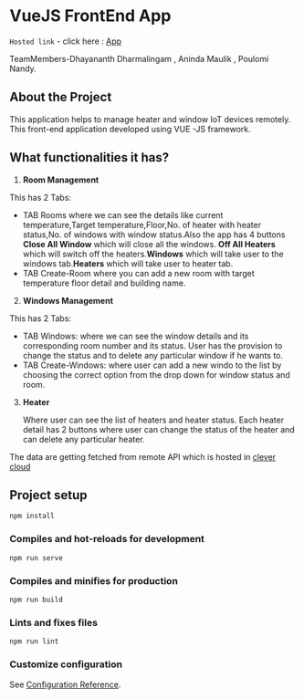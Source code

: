# VueJS FrontEnd App
 `Hosted link` - click here : <a href="https://restfront.netlify.app/#/">App</a>

TeamMembers-Dhayananth Dharmalingam , Aninda Maulik , Poulomi Nandy.
## About the Project
This application helps to manage heater and window IoT devices remotely. This front-end application developed using VUE -JS framework. 

## What functionalities it has?
1. **Room Management**


This has 2 Tabs:
  - TAB Rooms where we can see the details like current temperature,Target temperature,Floor,No. of heater with heater status,No. of windows with window status.Also the app has 4 buttons **Close All Window** which will close all the windows. **Off All Heaters** which will switch off the heaters.**Windows** which will take user to the windows tab.**Heaters** which will take user to heater tab. 
  - TAB Create-Room where you can add a new room with target temperature floor detail and building name. 

2. **Windows Management**


This has 2 Tabs:
   - TAB Windows: where we can see the window details and its corresponding room number and its status. User has the provision to change the status and to delete any particular window if he wants to.
   - TAB Create-Windows: where user can add a new windo to the list by choosing the correct option from the drop down for window status and room.

3. **Heater**

     Where user can see the list of heaters and heater status. Each heater detail has 2 buttons where user can change the status of the heater and can delete any particular heater.

The data are getting fetched from remote API which is hosted in <a href="rest-api.cleverapps.io">clever cloud</a>


  

## Project setup
```
npm install
```

### Compiles and hot-reloads for development
```
npm run serve
```

### Compiles and minifies for production
```
npm run build
```

### Lints and fixes files
```
npm run lint
```

### Customize configuration
See [Configuration Reference](https://cli.vuejs.org/config/).
